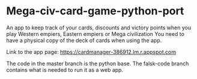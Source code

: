 # Mega-civ-card-game-python-port

An app to keep track of your cards, discounts and victory points when you play Western empiers, Eastern empiers or Mega civilization
You need to have a physical copy of the deck of cards when using the app. 

Link to the app page:
https://cardmanager-386912.lm.r.appspot.com

The code in the master branch is the python base. 
The falsk-code branch contains what is needed to run it as a web app. 
